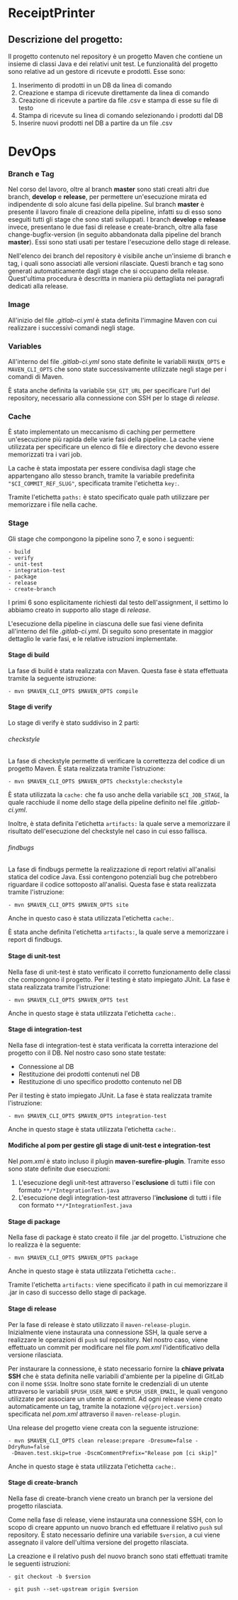 # ReceiptPrinter

## Descrizione del progetto:

Il progetto contenuto nel repository è un progetto Maven che contiene un insieme di classi Java e dei relativi 
unit test.
Le funzionalità del progetto sono relative ad un gestore di ricevute e prodotti. Esse sono:

1. Inserimento di prodotti in un DB da linea di comando
2. Creazione e stampa di ricevute direttamente da linea di comando
3. Creazione di ricevute a partire da file .csv e stampa di esse su file di testo
4. Stampa di ricevute su linea di comando selezionando i prodotti dal DB
5. Inserire nuovi prodotti nel DB a partire da un file .csv

# DevOps

### Branch e Tag

Nel corso del lavoro, oltre al branch **master** sono stati creati altri due branch, **develop** e **release**, 
per permettere un'esecuzione mirata ed indipendente di solo alcune fasi della pipeline. Sul branch **master** è 
presente il lavoro finale di creazione della pipeline, infatti su di esso sono eseguiti tutti gli stage che sono stati 
sviluppati. I branch **develop** e **release** invece, presentano le due fasi di release e create-branch, 
oltre alla fase change-bugfix-version (in seguito abbandonata dalla pipeline del branch **master**). 
Essi sono stati usati per testare l'esecuzione dello stage di release.


Nell'elenco dei branch del repository è visibile anche un'insieme di branch e tag, 
i quali sono associati alle versioni rilasciate. Questi branch e tag sono generati automaticamente dagli stage che si 
occupano della release. Quest'ultima procedura è descritta in maniera più dettagliata nei paragrafi dedicati alla 
release.


### Image

All'inizio del file *.gitlab-ci.yml* è stata definita l'immagine Maven con cui realizzare i successivi comandi
negli stage.

### Variables

All'interno del file *.gitlab-ci.yml* sono state definite le variabili `MAVEN_OPTS` e `MAVEN_CLI_OPTS` che sono state
successivamente utilizzate negli stage per i comandi di Maven. 

È stata anche definita la variabile `SSH_GIT_URL` per specificare l'url del repository, necessario alla connessione 
con SSH per lo stage di *release*.

### Cache

È stato implementato un meccanismo di caching per permettere un'esecuzione più rapida delle varie fasi della pipeline.
La cache viene utilizzata per specificare un elenco di file e directory che devono essere memorizzati tra i vari
job.

La cache è stata impostata per essere condivisa dagli stage che appartengano allo stesso branch,
 tramite la variabile predefinita `"$CI_COMMIT_REF_SLUG"`, specificata tramite l'etichetta `key:`.
 
 
Tramite l'etichetta `paths:` è stato specificato quale path utilizzare per memorizzare i file nella cache.

### Stage

Gli stage che compongono la pipeline sono 7, e sono i seguenti:

    - build
    - verify
    - unit-test
    - integration-test
    - package
    - release
    - create-branch
    
I primi 6 sono esplicitamente richiesti dal testo dell'assignment, il settimo lo abbiamo creato in supporto allo stage
di *release*.


L'esecuzione della pipeline in ciascuna delle sue fasi viene definita all'interno del file *.gitlab-ci.yml*. 
Di seguito sono presentate in maggior dettaglio le varie fasi, e le relative istruzioni implementate. 
 
#### Stage di build

La fase di build è stata realizzata con Maven. Questa fase è stata effettuata tramite la seguente istruzione:
  
    - mvn $MAVEN_CLI_OPTS $MAVEN_OPTS compile

#### Stage di verify

Lo stage di verify è stato suddiviso in 2 parti:

###### checkstyle

La fase di checkstyle permette di verificare la correttezza del codice di un progetto Maven. 
È stata realizzata tramite l'istruzione:
  
    - mvn $MAVEN_CLI_OPTS $MAVEN_OPTS checkstyle:checkstyle
    
È stata utilizzata la `cache:` che fa uso anche della variabile `$CI_JOB_STAGE`, la quale racchiude il nome
dello stage della pipeline definito nel file *.gitlab-ci.yml*.


Inoltre, è stata definita l'etichetta `artifacts:` la quale serve a memorizzare il risultato dell'esecuzione 
del checkstyle nel caso in cui esso fallisca.

###### findbugs

La fase di findbugs permette la realizzazione di report relativi all'analisi statica del codice Java. Essi contengono
potenziali bug che potrebbero riguardare il codice sottoposto all'analisi.
Questa fase è stata realizzata tramite l'istruzione:

    - mvn $MAVEN_CLI_OPTS $MAVEN_OPTS site
    
Anche in questo caso è stata utilizzata l'etichetta `cache:`.


È stata anche definita l'etichetta `artifacts:`, la quale serve a memorizzare i report di findbugs.

#### Stage di unit-test

Nella fase di unit-test è stato verificato il corretto funzionamento delle classi
 che compongono il progetto. Per il testing è stato impiegato JUnit. La fase è stata realizzata tramite l'istruzione:

    - mvn $MAVEN_CLI_OPTS $MAVEN_OPTS test
    
Anche in questo stage è stata utilizzata l'etichetta `cache:`.

#### Stage di integration-test

Nella fase di integration-test è stata verificata la corretta interazione del progetto con il DB. 
Nel nostro caso sono state testate:

* Connessione al DB
* Restituzione dei prodotti contenuti nel DB
* Restituzione di uno specifico prodotto contenuto nel DB

Per il testing è stato impiegato JUnit. La fase è stata realizzata tramite l'istruzione:

    - mvn $MAVEN_CLI_OPTS $MAVEN_OPTS integration-test
    
Anche in questo stage è stata utilizzata l'etichetta `cache:`.

#### Modifiche al pom per gestire gli stage di unit-test e integration-test

Nel *pom.xml* è stato incluso il plugin **maven-surefire-plugin**. Tramite esso sono state definite due esecuzioni:

1. L'esecuzione degli unit-test attraverso l'**esclusione** di tutti i file con formato `**/*IntegrationTest.java`
2. L'esecuzione degli integration-test attraverso l'**inclusione** di tutti i file con 
formato `**/*IntegrationTest.java`

#### Stage di package

Nella fase di package è stato creato il file .jar del progetto. L'istruzione che lo realizza è la seguente: 
  
    - mvn $MAVEN_CLI_OPTS $MAVEN_OPTS package
    
Anche in questo stage è stata utilizzata l'etichetta `cache:`.


Tramite l'etichetta `artifacts:` viene specificato il path in cui memorizzare il .jar in caso di successo dello stage
di package.

#### Stage di release

Per la fase di release è stato utilizzato il `maven-release-plugin`. \
Inizialmente viene instaurata una connessione SSH, la quale serve a realizzare le operazioni di `push` sul repository.
Nel nostro caso, viene effettuato un commit per modificare nel file *pom.xml* l'identificativo della versione 
rilasciata.
 

Per instaurare la connessione, è stato necessario fornire la **chiave privata SSH** che è stata definita nelle variabili
 d'ambiente per la pipeline di GitLab con il nome `$SSH`.
Inoltre sono state fornite le credenziali di un utente attraverso le variabili `$PUSH_USER_NAME` e `$PUSH_USER_EMAIL`, 
le quali vengono utilizzate per associare un utente ai commit. 
Ad ogni release viene creato automaticamente un tag, tramite la notazione `v@{project.version}`
 specificata nel *pom.xml* attraverso il `maven-release-plugin`.


Una release del progetto viene creata con la seguente istruzione:

    - mvn $MAVEN_CLI_OPTS clean release:prepare -Dresume=false -DdryRun=false
     -Dmaven.test.skip=true -DscmCommentPrefix="Release pom [ci skip]"
     
Anche in questo stage è stata utilizzata l'etichetta `cache:`.

#### Stage di create-branch

Nella fase di create-branch viene creato un branch per la versione del progetto rilasciata.

 
Come nella fase di release, viene instaurata una connessione SSH, con lo scopo di creare appunto un nuovo branch ed 
effettuare il relativo `push` sul repository. È stato necessario definire una variabile `$version`, 
a cui viene assegnato il valore dell'ultima versione del progetto rilasciata.


La creazione e il relativo push del nuovo branch sono stati effettuati tramite le seguenti istruzioni:

    - git checkout -b $version

    - git push --set-upstream origin $version
    
